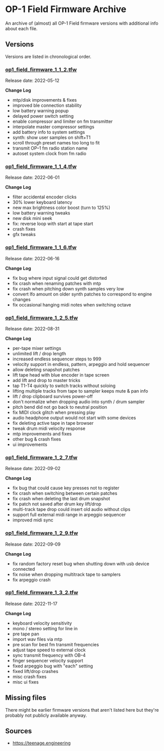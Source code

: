 # OP-1 Field Firmware Archive

An archive of (almost) all OP-1 Field firmware versions with additional info about each file.


## Versions

Versions are listed in chronological order.

### [op1_field_firmware_1_1_2.tfw](firmware/op1_field_firmware_1_1_2.tfw?raw=true)

Release date: 2022-05-12

**Change Log**

* mtp/disk improvements & fixes
* improved ble connection stability
* low battery warning popup
* delayed power switch setting
* enable compressor and limiter on fm transmitter
* interpolate master compressor settings
* add battery info to system settings
* synth: show user samples on shift+T1
* scroll through preset names too long to fit
* transmit OP–1 fm radio station name
* autoset system clock from fm radio


### [op1_field_firmware_1_1_4.tfw](firmware/op1_field_firmware_1_1_4.tfw?raw=true)

Release date: 2022-06-01

**Change Log**

* filter accidental encoder clicks
* 30% lower keyboard latency
* new max brightness color boost (turn to 125%)
* low battery warning tweaks
* new disk mini seek
* fix: reverse loop with start at tape start
* crash fixes
* gfx tweaks


### [op1_field_firmware_1_1_6.tfw](firmware/op1_field_firmware_1_1_6.tfw?raw=true)

Release date: 2022-06-16

**Change Log**

* fix bug where input signal could get distorted
* fix crash when renaming patches with mtp
* fix crash when pitching down synth samples very low
* convert lfo amount on older synth patches to correspond to engine changes
* fix occasional hanging midi notes when switching octave


### [op1_field_firmware_1_2_5.tfw](firmware/op1_field_firmware_1_2_5.tfw?raw=true)

Release date: 2022-08-31

**Change Log**

* per-tape mixer settings
* unlimited lift / drop length
* increased endless sequencer steps to 999
* velocity support in endless, pattern, arpeggio and hold sequencer
* allow deleting snapshot patches
* lift tape head with blue encoder in tape screen
* add lift and drop to master tricks
* tap T1-T4 quickly to switch tracks without soloing
* lifting multiple tracks from tape to sampler keeps mute & pan info
* lift / drop clipboard survives power-off
* don't normalize when dropping audio into synth / drum sampler
* pitch bend did not go back to neutral position
* fix MIDI clock glitch when pressing play
* audio headphone output would not start with some devices
* fix deleting active tape in tape browser
* tweak drum midi velocity response
* mtp improvements and fixes
* other bug & crash fixes
* ui improvements


### [op1_field_firmware_1_2_7.tfw](firmware/op1_field_firmware_1_2_7.tfw?raw=true)

Release date: 2022-09-02

**Change Log**

* fix bug that could cause key presses not to register
* fix crash when switching between certain patches
* fix crash when deleting the last drum snapshot
* fix patch not saved after drum key lift/drop
* multi-track tape drop could insert old audio without clips
* support full external midi range in arpeggio sequencer
* improved midi sync


### [op1_field_firmware_1_2_9.tfw](firmware/op1_field_firmware_1_2_9.tfw?raw=true)

Release date: 2022-09-09

**Change Log**

* fix random factory reset bug when shutting down with usb device connected
* fix noise when dropping multitrack tape to samplers
* fix arpeggio crash


### [op1_field_firmware_1_3_2.tfw](firmware/op1_field_firmware_1_3_2.tfw?raw=true)

Release date: 2022-11-17

**Change Log**

* keyboard velocity sensitivity
* mono / stereo setting for line in
* pre tape pan
* import wav files via mtp
* pre scan for best fm transmit frequencies
* adjust tape speed to external clock
* sync transmit frequency with OB–4
* finger sequencer velocity support
* fixed arpeggio bug with "each" setting
* fixed lift/drop crashes
* misc crash fixes
* misc ui fixes


## Missing files

There might be earlier firmware versions that aren't listed here but they're probably not publicly available anyway.


## Sources

* https://teenage.engineering
